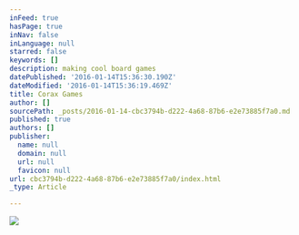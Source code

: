 ```yaml
---
inFeed: true
hasPage: true
inNav: false
inLanguage: null
starred: false
keywords: []
description: making cool board games
datePublished: '2016-01-14T15:36:30.190Z'
dateModified: '2016-01-14T15:36:19.469Z'
title: Corax Games
author: []
sourcePath: _posts/2016-01-14-cbc3794b-d222-4a68-87b6-e2e73885f7a0.md
published: true
authors: []
publisher:
  name: null
  domain: null
  url: null
  favicon: null
url: cbc3794b-d222-4a68-87b6-e2e73885f7a0/index.html
_type: Article

---
```

![](https://the-grid-user-content.s3-us-west-2.amazonaws.com/730f6d66-1776-484e-a3e0-f75a50a1af30.jpg)